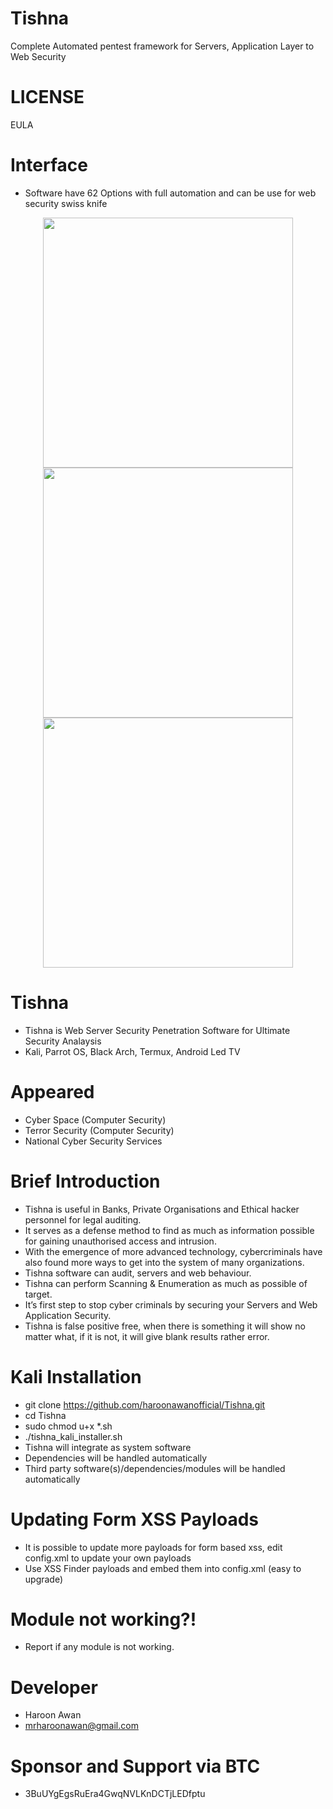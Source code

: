 # Tishna
 Complete Automated pentest framework for Servers, Application Layer to Web Security

# LICENSE
EULA

# Interface
- Software have 62 Options with full automation and can be use for web security swiss knife
<div align="center">
    <img src="https://i.ibb.co/VmzRBC3/t1.png" width="400px"</img> 
</div>

<div align="center">
    <img src="https://i.ibb.co/28ZbpM1/t12.png" width="400px"</img> 
</div>

<div align="center">
    <img src="https://i.ibb.co/5kSZYJ2/t3.png" width="400px"</img> 
</div>

# Tishna
- Tishna is Web Server Security Penetration Software for Ultimate Security Analaysis
- Kali, Parrot OS, Black Arch, Termux, Android Led TV

# Appeared
- Cyber Space (Computer Security)
- Terror Security (Computer Security)
- National Cyber Security Services


# Brief Introduction
- Tishna is useful in Banks, Private Organisations and Ethical hacker personnel for legal auditing.
- It serves as a defense method to find as much as information possible for gaining unauthorised access and intrusion.  
- With the emergence of more advanced technology, cybercriminals have also found more ways to get into the system of many organizations. 
- Tishna software can audit, servers and web behaviour.
- Tishna can perform Scanning & Enumeration as much as possible of target.
- It’s first step to stop cyber criminals by securing your Servers and Web Application Security.
- Tishna is false positive free, when there is something it will show no matter what, if it is not, it will give blank results rather error.


# Kali Installation
- git clone https://github.com/haroonawanofficial/Tishna.git
- cd Tishna
- sudo chmod u+x *.sh
- ./tishna_kali_installer.sh
- Tishna will integrate as system software
- Dependencies will be handled automatically
- Third party software(s)/dependencies/modules will be handled automatically

# Updating Form XSS Payloads
- It is possible to update more payloads for form based xss, edit config.xml to update your own payloads
- Use XSS Finder payloads and embed them into config.xml (easy to upgrade)

# Module not working?!
- Report if any module is not working.

# Developer
- Haroon Awan
- mrharoonawan@gmail.com

# Sponsor and Support via BTC
- 3BuUYgEgsRuEra4GwqNVLKnDCTjLEDfptu
